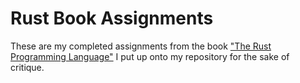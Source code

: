 # Rust Book Assignments

These are my completed assignments from the book ["The Rust Programming Language"](https://doc.rust-lang.org/book/) I put up onto my repository for the sake of critique.